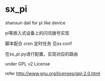 sx_pi
=====

shanxun dail for pi like device

pi等嵌入式设备上的闪讯拨号实现

脚本配合 cron 定时任务 见sx.conf

在sx_pi.py进行配置，实现对应的路由

under GPL v2 License

refer http://www.gnu.org/licenses/gpl-2.0.html